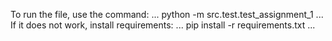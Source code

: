 To run the file, use the command:
...
python -m src.test.test_assignment_1
...
If it does not work, install requirements:
...
pip install -r requirements.txt
...